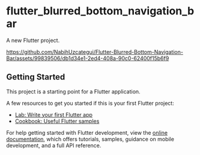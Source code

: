 # flutter_blurred_bottom_navigation_bar

A new Flutter project.

https://github.com/NabihUzcategui/Flutter-Blurred-Bottom-Navigation-Bar/assets/99839506/db1d34e1-2ed4-408a-90c0-62400f15b6f9


## Getting Started

This project is a starting point for a Flutter application.

A few resources to get you started if this is your first Flutter project:

- [Lab: Write your first Flutter app](https://docs.flutter.dev/get-started/codelab)
- [Cookbook: Useful Flutter samples](https://docs.flutter.dev/cookbook)

For help getting started with Flutter development, view the
[online documentation](https://docs.flutter.dev/), which offers tutorials,
samples, guidance on mobile development, and a full API reference.
